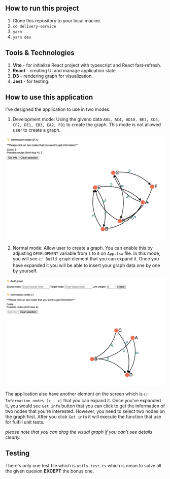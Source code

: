 ## How to run this project

1. Clone this repository to your local macine.
2. `cd delivery-service`
3. `yarn`
4. `yarn dev`

## Tools & Technologies

1. **Vite** - for initialize React project with typescript and React fast-refresh.
2. **React** - creating UI and manage application state.
3. **D3** - rendering graph for visualization.
4. **Jest** - for testing.

## How to use this application

I've designed the application to use in two modes.

1. Development mode: Using the givend data `AB1, AC4, AD10, BE3, CD4, CF2, DE1, EB3, EA2, FD1` to create the graph. This mode is not allowed user to create a graph.

![dev-mod](./screenshots/dev-mode.png)

2. Normal mode: Allow user to create a graph. You can enable this by adjusting `DEVELOPMENT` variable from `1` to `0` on `App.tsx` file. In this mode, you will see `👉 Build graph` element that you can expand it. Once you have expanded it you will be able to insert your graph data one by one by yourself.

![normal-mod](./screenshots/normal-mode.png)

The application also have another element on the screen which is `👉 Information nodes (x - x)` that you can expand it. Once you've expanded it, you would see `Get info` button that you can click to get the information of two nodes that you're interested. However, you need to select two nodes on the graph first. After you click `Get info` it will execute the function that use for fulfill unit tests.

_please note that you can drag the visual graph if you can't see details clearly._

## Testing

There's only one test file which is `utils.test.ts` which is mean to solve all the given quesion **EXCEPT** the bonus one.
